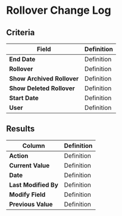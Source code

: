 # Rollover Change Log

## Criteria

| **Field** | **Definition** |
| --- | --- |
| **End Date** | Definition |
| **Rollover** | Definition |
| **Show Archived Rollover** | Definition |
| **Show Deleted Rollover** | Definition |
| **Start Date** | Definition |
| **User** | Definition |

## Results

| **Column** | **Definition** |
| --- | --- |
| **Action** | Definition |
| **Current Value** | Definition |
| **Date** | Definition |
| **Last Modified By** | Definition |
| **Modify Field** | Definition |
| **Previous Value** | Definition |